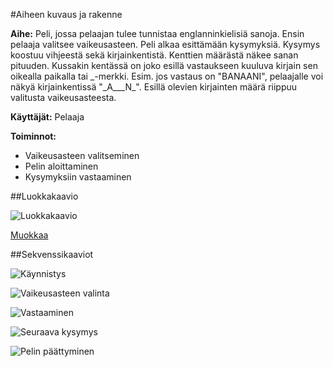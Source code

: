 #Aiheen kuvaus ja rakenne

**Aihe:** Peli, jossa pelaajan tulee tunnistaa englanninkielisiä sanoja. Ensin pelaaja valitsee vaikeusasteen. Peli alkaa esittämään kysymyksiä. Kysymys koostuu vihjeestä sekä kirjainkentistä. Kenttien määrästä näkee sanan pituuden. Kussakin kentässä on joko esillä vastaukseen kuuluva kirjain sen oikealla paikalla tai \_-merkki. Esim. jos vastaus on "BANAANI", pelaajalle voi näkyä kirjainkentissä "\_A\_\_\_N\_". Esillä olevien kirjainten määrä riippuu valitusta vaikeusasteesta.

**Käyttäjät:** Pelaaja

**Toiminnot:**

- Vaikeusasteen valitseminen
- Pelin aloittaminen
- Kysymyksiin vastaaminen

##Luokkakaavio

![Luokkakaavio](https://github.com/MethodGearSeb/WordGame/blob/master/dokumentaatio/luokkakaavio.png)

[Muokkaa](http://yuml.me/edit/17d6f1a0)

##Sekvenssikaaviot

![Käynnistys](https://github.com/MethodGearSeb/WordGame/blob/master/dokumentaatio/kaynnistys.png)

![Vaikeusasteen valinta](https://github.com/MethodGearSeb/WordGame/blob/master/dokumentaatio/vaikeusasteenValinta.png)

![Vastaaminen](https://github.com/MethodGearSeb/WordGame/blob/master/dokumentaatio/vastaaminen.png)

![Seuraava kysymys](https://github.com/MethodGearSeb/WordGame/blob/master/dokumentaatio/seuraavaKysymys.png)

![Pelin päättyminen](https://github.com/MethodGearSeb/WordGame/blob/master/dokumentaatio/peliPaattyy.png)
